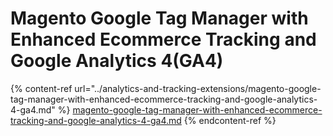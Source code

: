 # Magento Google Tag Manager with Enhanced Ecommerce Tracking and Google Analytics 4(GA4)

{% content-ref url="../analytics-and-tracking-extensions/magento-google-tag-manager-with-enhanced-ecommerce-tracking-and-google-analytics-4-ga4.md" %}
[magento-google-tag-manager-with-enhanced-ecommerce-tracking-and-google-analytics-4-ga4.md](../analytics-and-tracking-extensions/magento-google-tag-manager-with-enhanced-ecommerce-tracking-and-google-analytics-4-ga4.md)
{% endcontent-ref %}

